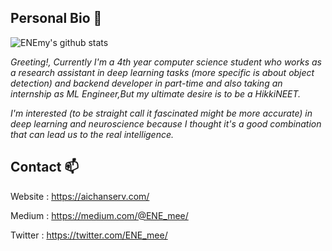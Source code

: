 ## Personal Bio 🤔

![ENEmy's github stats](https://github-readme-stats.vercel.app/api?username=untesler&show_icons=true)

*Greeting!, Currently I'm a 4th year computer science student who works as a research assistant in deep learning tasks (more specific is about object detection) and backend developer in part-time and also taking an internship as ML Engineer,But my ultimate desire is to be a HikkiNEET.*

*I'm interested (to be straight call it fascinated might be more accurate) in deep learning and neuroscience because I thought it's a good combination that can lead us to the real intelligence.*

## Contact 📫

Website : https://aichanserv.com/

Medium : https://medium.com/@ENE_mee/

Twitter : https://twitter.com/ENE_mee/
